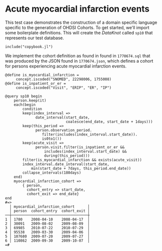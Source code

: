 # Acute myocardial infarction events

This test case demonstrates the construction of a domain specific
language specific to the generation of OHDSI Cohorts. To get started,
we'll import some boilerplate definitions. This will create the
*DataKnot* called `sp10` that represents our test database.

    include("copybook.jl")

We implement the cohort definition as found in found in `1770674.sql`
that was produced by the JSON found in `1770674.json`, which defines a
cohort for persons experiencing acute myocardial infarction events.

    @define is_myocardial_infarction =
         concept.iscoded("SNOMED", 22298006, 1755008)
    @define is_inpatient_or_er =
         concept.iscoded("Visit", "ERIP", "ER", "IP")

    @query sp10 begin
        person.keep(it)
        each(begin
            condition
            keep(index_interval =>
                  date_interval(start_date,
                                coalesce(end_date, start_date + 1days)))
            keep(this_period =>
                  person.observation_period.
                     filter(includes(index_interval.start_date)).
                     is0to1())
            keep(acute_visit =>
                  person.visit.filter(is_inpatient_or_er &&
                      includes(index_interval.start_date) &&
                      during(this_period)))
            filter(is_myocardial_infarction && exists(acute_visit))
            index_interval.date_interval(start_date,
                min(start_date + 7days, this_period.end_date))
            collapse_intervals(180days)
        end)
        myocardial_infarction_cohort =>
            { person,
              cohort_entry => start_date,
              cohort_exit => end_date}
    end
    #=>
      │ myocardial_infarction_cohort      │
      │ person  cohort_entry  cohort_exit │
    ──┼───────────────────────────────────┼
    1 │ 1780    2008-04-10    2008-04-17  │
    2 │ 30091   2009-08-02    2009-08-09  │
    3 │ 69985   2010-07-22    2010-07-29  │
    4 │ 95538   2009-03-30    2009-04-06  │
    5 │ 107680  2009-07-20    2009-07-27  │
    6 │ 110862  2009-09-30    2009-10-07  │
    =#

